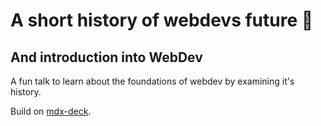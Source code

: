 # A short history of webdevs future 🔮

## And introduction into WebDev

A fun talk to learn about the foundations of webdev by examining it's history.

Build on [mdx-deck](https://github.com/jxnblk/mdx-deck).
